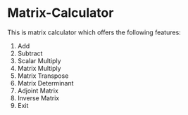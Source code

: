 # Matrix-Calculator
This is matrix calculator which offers the following features:
1. Add
2. Subtract
3. Scalar Multiply
4. Matrix Multiply
5. Matrix Transpose
6. Matrix Determinant
7. Adjoint Matrix
8. Inverse Matrix
9. Exit
